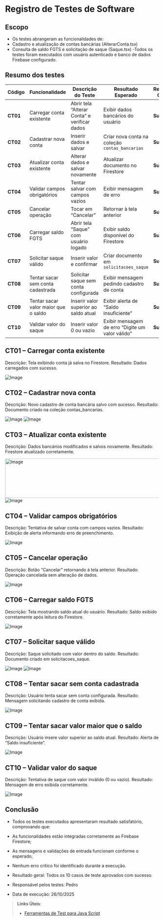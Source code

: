 # Registro de Testes de Software

## Escopo

- Os testes abrangeram as funcionalidades de:
- Cadastro e atualização de contas bancárias (AlterarConta.tsx)
- Consulta de saldo FGTS e solicitação de saque (Saque.tsx)
-Todos os testes foram executados com usuário autenticado e banco de dados Firebase configurado.

## Resumo dos testes 
| Código   | Funcionalidade                       | Descrição do Teste                           | Resultado Esperado                               | Resultado Obtido | Responsável |
| -------- | ------------------------------------ | -------------------------------------------- | ------------------------------------------------ | ---------------- | ----------- |
| **CT01** | Carregar conta existente             | Abrir tela “Alterar Conta” e verificar dados | Exibir dados bancários do usuário                | **Sucesso**      | Pedro       |
| **CT02** | Cadastrar nova conta                 | Inserir dados e salvar                       | Criar nova conta na coleção `contas_bancarias`   | **Sucesso**      | Pedro       |
| **CT03** | Atualizar conta existente            | Alterar dados e salvar novamente             | Atualizar documento no Firestore                 | **Sucesso**      | Pedro       |
| **CT04** | Validar campos obrigatórios          | Tentar salvar com campos vazios              | Exibir mensagem de erro                          | **Sucesso**      | Pedro       |
| **CT05** | Cancelar operação                    | Tocar em “Cancelar”                          | Retornar à tela anterior                         | **Sucesso**      | Pedro       |
| **CT06** | Carregar saldo FGTS                  | Abrir tela “Saque” com usuário logado        | Exibir saldo disponível do Firestore             | **Sucesso**      | Pedro       |
| **CT07** | Solicitar saque válido               | Inserir valor e confirmar                    | Criar documento em `solicitacoes_saque`          | **Sucesso**      | Pedro       |
| **CT08** | Tentar sacar sem conta cadastrada    | Solicitar saque sem conta configurada        | Exibir mensagem pedindo cadastro de conta        | **Sucesso**      | Pedro       |
| **CT09** | Tentar sacar valor maior que o saldo | Inserir valor superior ao saldo atual        | Exibir alerta de “Saldo insuficiente”            | **Sucesso**      | Pedro       |
| **CT10** | Validar valor do saque               | Inserir valor 0 ou vazio                     | Exibir mensagem de erro “Digite um valor válido” | **Sucesso**      | Pedro       |



## CT01 – Carregar conta existente

Descrição: Tela exibindo conta já salva no Firestore.
Resultado: Dados carregados com sucesso.

<img  alt="Image" src="[https://github.com/user-attachments/assets/fb9baeb9-13ce-4727-9607-596014874455](https://github.com/ICEI-PUCMinas-PSG-SI-TI/psg-ads-n-tiam-2025-2-tiam-grupo_4_bancobmg/blob/550f28719940a0b6c58d41202172d3a5e973094b/docs/img/TelaMostrarSaque.jpeg)" />

##  CT02 – Cadastrar nova conta

Descrição: Novo cadastro de conta bancária salvo com sucesso.
Resultado: Documento criado na coleção contas_bancarias.

<img  alt="Image" src="https://github.com/ICEI-PUCMinas-PSG-SI-TI/psg-ads-n-tiam-2025-2-tiam-grupo_4_bancobmg/blob/550f28719940a0b6c58d41202172d3a5e973094b/docs/img/TrocarConta.jpeg" />

<img  alt="Image" src="https://github.com/ICEI-PUCMinas-PSG-SI-TI/psg-ads-n-tiam-2025-2-tiam-grupo_4_bancobmg/blob/550f28719940a0b6c58d41202172d3a5e973094b/docs/img/FireBaseContaTrocada.png" />

##  CT03 – Atualizar conta existente

Descrição: Dados bancários modificados e salvos novamente.
Resultado: Firestore atualizado corretamente.

<img width="1152" height="128" alt="Image" src="https://github.com/ICEI-PUCMinas-PSG-SI-TI/psg-ads-n-tiam-2025-2-tiam-grupo_4_bancobmg/blob/550f28719940a0b6c58d41202172d3a5e973094b/docs/img/TrocarConta.jpeg" />

<img  alt="Image" src="https://github.com/ICEI-PUCMinas-PSG-SI-TI/psg-ads-n-tiam-2025-2-tiam-grupo_4_bancobmg/blob/550f28719940a0b6c58d41202172d3a5e973094b/docs/img/FireBaseContaTrocada.png" />

## CT04 – Validar campos obrigatórios

Descrição: Tentativa de salvar conta com campos vazios.
Resultado: Exibição de alerta informando erro de preenchimento.

<img alt="Image" src="https://github.com/ICEI-PUCMinas-PSG-SI-TI/psg-ads-n-tiam-2025-2-tiam-grupo_4_bancobmg/blob/550f28719940a0b6c58d41202172d3a5e973094b/docs/img/ErroPreenchercampos.jpeg" />


## CT05 – Cancelar operação

Descrição: Botão “Cancelar” retornando à tela anterior.
Resultado: Operação cancelada sem alteração de dados.

<img  alt="Image" src="https://github.com/ICEI-PUCMinas-PSG-SI-TI/psg-ads-n-tiam-2025-2-tiam-grupo_4_bancobmg/blob/550f28719940a0b6c58d41202172d3a5e973094b/docs/img/TrocarConta.jpeg" />


## CT06 – Carregar saldo FGTS

Descrição: Tela mostrando saldo atual do usuário.
Resultado: Saldo exibido corretamente após leitura do Firestore.

<img  alt="Image" src="https://github.com/ICEI-PUCMinas-PSG-SI-TI/psg-ads-n-tiam-2025-2-tiam-grupo_4_bancobmg/blob/550f28719940a0b6c58d41202172d3a5e973094b/docs/img/TelaMostrarSaque.jpeg" />

## CT07 – Solicitar saque válido

Descrição: Saque solicitado com valor dentro do saldo.
Resultado: Documento criado em solicitacoes_saque.

<img  alt="Image" src="https://github.com/ICEI-PUCMinas-PSG-SI-TI/psg-ads-n-tiam-2025-2-tiam-grupo_4_bancobmg/blob/4ce0ac58c42303f13d5fadee4362792f82dc1329/docs/img/SucessoTrasferencia.jpeg" />

<img  alt="Image" src="https://github.com/ICEI-PUCMinas-PSG-SI-TI/psg-ads-n-tiam-2025-2-tiam-grupo_4_bancobmg/blob/4ce0ac58c42303f13d5fadee4362792f82dc1329/docs/img/FireBaseSaque.png" />

## CT08 – Tentar sacar sem conta cadastrada

Descrição: Usuário tenta sacar sem conta configurada.
Resultado: Mensagem solicitando cadastro de conta exibida.

<img  alt="Image" src="https://github.com/ICEI-PUCMinas-PSG-SI-TI/psg-ads-n-tiam-2025-2-tiam-grupo_4_bancobmg/blob/4ce0ac58c42303f13d5fadee4362792f82dc1329/docs/img/ErroSemconta.jpeg" />


## CT09 – Tentar sacar valor maior que o saldo

Descrição: Usuário insere valor superior ao saldo atual.
Resultado: Alerta de “Saldo insuficiente”.

<img  alt="Image" src="https://github.com/ICEI-PUCMinas-PSG-SI-TI/psg-ads-n-tiam-2025-2-tiam-grupo_4_bancobmg/blob/550f28719940a0b6c58d41202172d3a5e973094b/docs/img/ErroSaldoInsufuciente.jpeg" />

## CT10 – Validar valor do saque

Descrição: Tentativa de saque com valor inválido (0 ou vazio).
Resultado: Mensagem de erro exibida corretamente.

<img alt="Image" src="https://github.com/ICEI-PUCMinas-PSG-SI-TI/psg-ads-n-tiam-2025-2-tiam-grupo_4_bancobmg/blob/550f28719940a0b6c58d41202172d3a5e973094b/docs/img/ErroValor0.jpeg" />


## Conclusão

- Todos os testes executados apresentaram resultado satisfatório, comprovando que:
- As funcionalidades estão integradas corretamente ao Firebase Firestore;
- As mensagens e validações de entrada funcionam conforme o esperado;
- Nenhum erro crítico foi identificado durante a execução.

- Resultado geral: Todos os 10 casos de teste aprovados com sucesso.
- Responsável pelos testes: Pedro
- Data de execução: 26/10/2025


> **Links Úteis**:
> - [Ferramentas de Test para Java Script](https://geekflare.com/javascript-unit-testing/)
